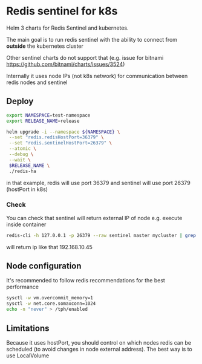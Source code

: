 # Redis sentinel for k8s

Helm 3 charts for Redis Sentinel and kubernetes.

The main goal is to run redis sentinel with the ability to connect from **outside** the kubernetes cluster

Other sentinel charts do not support that (e.g. issue for bitnami https://github.com/bitnami/charts/issues/3524)

Internally it uses node IPs (not k8s network) for communication between redis nodes and sentinel

## Deploy

```bash
export NAMESPACE=test-namespace
export RELEASE_NAME=release

helm upgrade -i --namespace ${NAMESPACE} \
 --set "redis.redisHostPort=36379" \
 --set "redis.sentinelHostPort=26379" \
 --atomic \
 --debug \
 --wait \
 $RELEASE_NAME \
 ./redis-ha
```

in that example, redis will use port 36379 and sentinel will use port 26379 (hostPort in k8s)

### Check

You can check that sentinel will return external IP of node e.g. execute inside container

```bash
redis-cli -h 127.0.0.1 -p 26379 --raw sentinel master mycluster | grep -A1 "ip" | grep -v "ip"
```

will return ip like that 192.168.10.45

## Node configuration

It's recommended to follow redis recommendations for the best performance

```bash
sysctl -w vm.overcommit_memory=1
sysctl -w net.core.somaxconn=1024
echo -n "never" > /tph/enabled
```

## Limitations

Because it uses hostPort, you should control on which nodes redis can be scheduled (to avoid changes in node external address). 
The best way is to use LocalVolume 